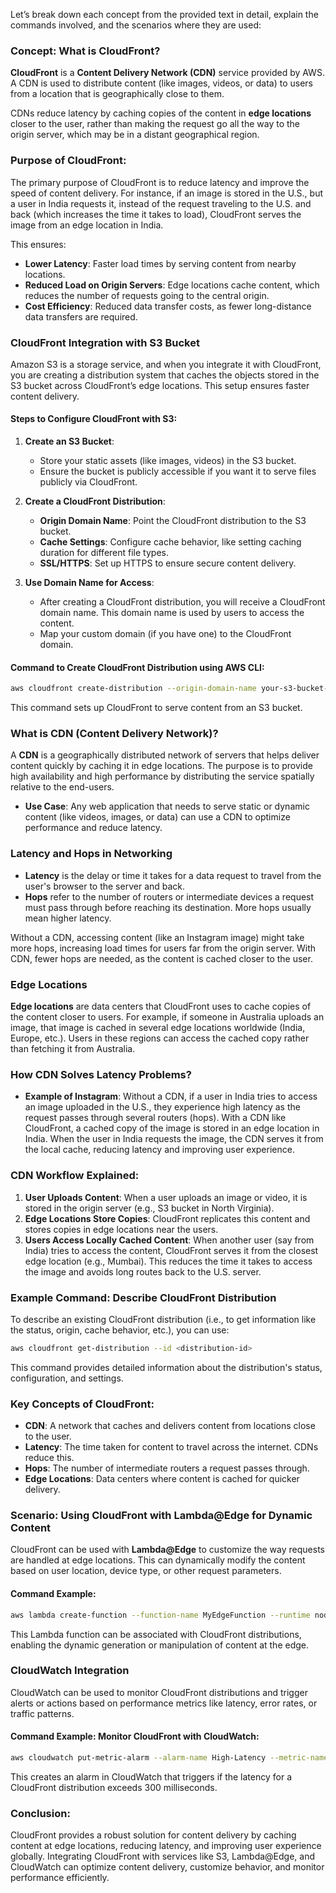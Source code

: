 Let’s break down each concept from the provided text in detail, explain the commands involved, and the scenarios where they are used:

### **Concept: What is CloudFront?**
**CloudFront** is a **Content Delivery Network (CDN)** service provided by AWS. A CDN is used to distribute content (like images, videos, or data) to users from a location that is geographically close to them. 

CDNs reduce latency by caching copies of the content in **edge locations** closer to the user, rather than making the request go all the way to the origin server, which may be in a distant geographical region.

### **Purpose of CloudFront:**
The primary purpose of CloudFront is to reduce latency and improve the speed of content delivery. For instance, if an image is stored in the U.S., but a user in India requests it, instead of the request traveling to the U.S. and back (which increases the time it takes to load), CloudFront serves the image from an edge location in India.

This ensures:
- **Lower Latency**: Faster load times by serving content from nearby locations.
- **Reduced Load on Origin Servers**: Edge locations cache content, which reduces the number of requests going to the central origin.
- **Cost Efficiency**: Reduced data transfer costs, as fewer long-distance data transfers are required.

### **CloudFront Integration with S3 Bucket**
Amazon S3 is a storage service, and when you integrate it with CloudFront, you are creating a distribution system that caches the objects stored in the S3 bucket across CloudFront’s edge locations. This setup ensures faster content delivery.

#### **Steps to Configure CloudFront with S3:**
1. **Create an S3 Bucket**: 
   - Store your static assets (like images, videos) in the S3 bucket.
   - Ensure the bucket is publicly accessible if you want it to serve files publicly via CloudFront.

2. **Create a CloudFront Distribution**:
   - **Origin Domain Name**: Point the CloudFront distribution to the S3 bucket.
   - **Cache Settings**: Configure cache behavior, like setting caching duration for different file types.
   - **SSL/HTTPS**: Set up HTTPS to ensure secure content delivery.
   
3. **Use Domain Name for Access**:
   - After creating a CloudFront distribution, you will receive a CloudFront domain name. This domain name is used by users to access the content.
   - Map your custom domain (if you have one) to the CloudFront domain.

#### **Command to Create CloudFront Distribution using AWS CLI**:
```bash
aws cloudfront create-distribution --origin-domain-name your-s3-bucket-name.s3.amazonaws.com
```
This command sets up CloudFront to serve content from an S3 bucket.

### **What is CDN (Content Delivery Network)?**
A **CDN** is a geographically distributed network of servers that helps deliver content quickly by caching it in edge locations. The purpose is to provide high availability and high performance by distributing the service spatially relative to the end-users.

- **Use Case**: Any web application that needs to serve static or dynamic content (like videos, images, or data) can use a CDN to optimize performance and reduce latency.

### **Latency and Hops in Networking**
- **Latency** is the delay or time it takes for a data request to travel from the user's browser to the server and back.
- **Hops** refer to the number of routers or intermediate devices a request must pass through before reaching its destination. More hops usually mean higher latency.
  
Without a CDN, accessing content (like an Instagram image) might take more hops, increasing load times for users far from the origin server. With CDN, fewer hops are needed, as the content is cached closer to the user.

### **Edge Locations**
**Edge locations** are data centers that CloudFront uses to cache copies of the content closer to users. For example, if someone in Australia uploads an image, that image is cached in several edge locations worldwide (India, Europe, etc.). Users in these regions can access the cached copy rather than fetching it from Australia.

### **How CDN Solves Latency Problems?**
- **Example of Instagram**: Without a CDN, if a user in India tries to access an image uploaded in the U.S., they experience high latency as the request passes through several routers (hops). With a CDN like CloudFront, a cached copy of the image is stored in an edge location in India. When the user in India requests the image, the CDN serves it from the local cache, reducing latency and improving user experience.
  
### **CDN Workflow Explained:**
1. **User Uploads Content**: When a user uploads an image or video, it is stored in the origin server (e.g., S3 bucket in North Virginia).
2. **Edge Locations Store Copies**: CloudFront replicates this content and stores copies in edge locations near the users.
3. **Users Access Locally Cached Content**: When another user (say from India) tries to access the content, CloudFront serves it from the closest edge location (e.g., Mumbai). This reduces the time it takes to access the image and avoids long routes back to the U.S. server.

### **Example Command: Describe CloudFront Distribution**
To describe an existing CloudFront distribution (i.e., to get information like the status, origin, cache behavior, etc.), you can use:
```bash
aws cloudfront get-distribution --id <distribution-id>
```
This command provides detailed information about the distribution's status, configuration, and settings.

### **Key Concepts of CloudFront**:
- **CDN**: A network that caches and delivers content from locations close to the user.
- **Latency**: The time taken for content to travel across the internet. CDNs reduce this.
- **Hops**: The number of intermediate routers a request passes through.
- **Edge Locations**: Data centers where content is cached for quicker delivery.
  
### **Scenario: Using CloudFront with Lambda@Edge for Dynamic Content**
CloudFront can be used with **Lambda@Edge** to customize the way requests are handled at edge locations. This can dynamically modify the content based on user location, device type, or other request parameters.

#### **Command Example**:
```bash
aws lambda create-function --function-name MyEdgeFunction --runtime nodejs12.x --role arn:aws:iam::account-id:role/lambda-role
```
This Lambda function can be associated with CloudFront distributions, enabling the dynamic generation or manipulation of content at the edge.

### **CloudWatch Integration**
CloudWatch can be used to monitor CloudFront distributions and trigger alerts or actions based on performance metrics like latency, error rates, or traffic patterns.

#### **Command Example: Monitor CloudFront with CloudWatch**:
```bash
aws cloudwatch put-metric-alarm --alarm-name High-Latency --metric-name Latency --namespace AWS/CloudFront --statistic Average --threshold 300
```
This creates an alarm in CloudWatch that triggers if the latency for a CloudFront distribution exceeds 300 milliseconds.

### **Conclusion:**
CloudFront provides a robust solution for content delivery by caching content at edge locations, reducing latency, and improving user experience globally. Integrating CloudFront with services like S3, Lambda@Edge, and CloudWatch can optimize content delivery, customize behavior, and monitor performance efficiently.